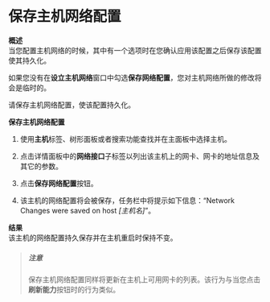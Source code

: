 # 保存主机网络配置

**概述**<br/>
  当您配置主机网络的时候，其中有一个选项时在您确认应用该配置之后保存该配置使其持久化。

  如果您没有在**设立主机网络**窗口中勾选**保存网络配置**，您对主机网络所做的修改将会是临时的。

  请保存主机网络配置，使该配置持久化。

**保存主机网络配置**

1. 使用**主机**标签、树形面板或者搜索功能查找并在主面板中选择主机。

1. 点击详情面板中的**网络接口**子标签以列出该主机上的网卡、网卡的地址信息及其它的参数。

1. 点击**保存网络配置**按钮。

1. 该主机的网络配置将会被保存，任务栏中将提示如下信息：“Network Changes were saved on host *[主机名]*”。


**结果**<br/>
  该主机的网络配置持久保存并在主机重启时保持不变。

> ##### 注意
> 保存主机网络配置同样将更新在主机上可用网卡的列表。该行为与当您点击**刷新能力**按钮时的行为类似。
